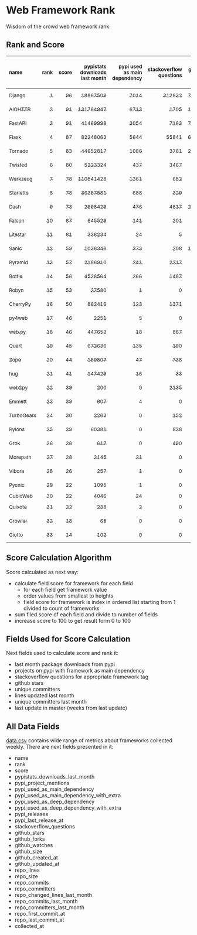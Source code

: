 # Web Framework Rank
Wisdom of the crowd web framework rank.

## Rank and Score
<sub>name</sub> | <sub>rank</sub> | <sub>score</sub> | <sub>pypistats downloads last month</sub> | <sub>pypi used as main dependency</sub> | <sub>stackoverflow questions</sub> | <sub>github stars</sub> | <sub>repo unique committers</sub> | <sub>repo changed lines last month</sub> | <sub>repo unique committers last month</sub> | <sub>repo last commit</sub>
:--- | ---: | ---: | ---: | ---: | ---: | ---: | ---: | ---: | ---: | ---:
[<sub>Django</sub>](https://github.com/django/django "first commit: 2005-07-13") | [<sub>1</sub>](# "▲ +1 last week") | [<sub>96</sub>](# "▲ +3 last week") | [<sub>18867509</sub>](# "  #7 in pypistats downloads last month +2.76% last week") | [<sub>7014</sub>](# "  #1 in pypi used as main dependency +0.34% last week") | [<sub>312832</sub>](# "  #1 in stackoverflow questions +0.01% last week") | [<sub>78330</sub>](# "  #1 in github stars +0.13% last week") | [<sub>3113</sub>](# "  #1 in repo unique committers +0.06% last week") | [<sub>3354</sub>](# "▲ #4 in repo changed lines last month +28.36% last week") | [<sub>30</sub>](# "  #1 in repo unique committers last month -9.09% last week") | [<sub>2024-08-03</sub>](# "▲ #1 in repo last commit 1 week ago")
[<sub>AIOHTTP</sub>](https://github.com/aio-libs/aiohttp "first commit: 2013-10-01") | [<sub>2</sub>](# "▲ +1 last week") | [<sub>91</sub>](# "▲ +4 last week") | [<sub>131764947</sub>](# "  #1 in pypistats downloads last month +2.58% last week") | [<sub>6713</sub>](# "  #2 in pypi used as main dependency +0.55% last week") | [<sub>1705</sub>](# "  #9 in stackoverflow questions +0.0% last week") | [<sub>14842</sub>](# "  #7 in github stars +0.03% last week") | [<sub>755</sub>](# "  #3 in repo unique committers +0.0% last week") | [<sub>4703</sub>](# "▲ #2 in repo changed lines last month +261.21% last week") | [<sub>13</sub>](# "  #3 in repo unique committers last month +18.18% last week") | [<sub>2024-08-03</sub>](# "▲ #1 in repo last commit 1 week ago")
[<sub>FastAPI</sub>](https://github.com/tiangolo/fastapi "first commit: 2018-12-05; uses: Starlette") | [<sub>3</sub>](# "▼ -2 last week") | [<sub>91</sub>](# "▼ -2 last week") | [<sub>41469998</sub>](# "  #5 in pypistats downloads last month +2.79% last week") | [<sub>3054</sub>](# "  #4 in pypi used as main dependency +1.06% last week") | [<sub>7163</sub>](# "  #3 in stackoverflow questions +0.48% last week") | [<sub>74258</sub>](# "  #2 in github stars +0.48% last week") | [<sub>669</sub>](# "  #4 in repo unique committers +0.45% last week") | [<sub>4396</sub>](# "  #3 in repo changed lines last month +54.3% last week") | [<sub>21</sub>](# "  #2 in repo unique committers last month +16.67% last week") | [<sub>2024-08-03</sub>](# "▼ #7 in repo last commit 1 week ago")
[<sub>Flask</sub>](https://github.com/pallets/flask "first commit: 2010-04-06; uses: Werkzeug") | [<sub>4</sub>](# "▲ +1 last week") | [<sub>87</sub>](# "▲ +4 last week") | [<sub>82248063</sub>](# "  #3 in pypistats downloads last month +2.25% last week") | [<sub>5644</sub>](# "  #3 in pypi used as main dependency +0.44% last week") | [<sub>55841</sub>](# "  #2 in stackoverflow questions -0.01% last week") | [<sub>67224</sub>](# "  #3 in github stars +0.07% last week") | [<sub>848</sub>](# "  #2 in repo unique committers +0.0% last week") | [<sub>292</sub>](# "▲ #12 in repo changed lines last month -12.05% last week") | [<sub>2</sub>](# "  #12 in repo unique committers last month -33.33% last week") | [<sub>2024-08-03</sub>](# "▲ #1 in repo last commit 1 week ago")
[<sub>Tornado</sub>](https://github.com/tornadoweb/tornado "first commit: 2009-09-09") | [<sub>5</sub>](# "▼ -1 last week") | [<sub>83</sub>](# "▼ +0 last week") | [<sub>44652817</sub>](# "  #4 in pypistats downloads last month +1.76% last week") | [<sub>1086</sub>](# "  #6 in pypi used as main dependency +0.09% last week") | [<sub>3761</sub>](# "  #5 in stackoverflow questions -0.03% last week") | [<sub>21638</sub>](# "  #4 in github stars +0.03% last week") | [<sub>459</sub>](# "  #6 in repo unique committers +0.0% last week") | [<sub>1227</sub>](# "  #8 in repo changed lines last month -15.09% last week") | [<sub>4</sub>](# "▲ #9 in repo unique committers last month +0.0% last week") | [<sub>2024-07-26</sub>](# "▼ #10 in repo last commit 2 weeks ago")
[<sub>Twisted</sub>](https://github.com/twisted/twisted "first commit: 2001-07-09") | [<sub>6</sub>](# "  +0 last week") | [<sub>80</sub>](# "  -2 last week") | [<sub>5223324</sub>](# "  #8 in pypistats downloads last month +6.61% last week") | [<sub>437</sub>](# "  #9 in pypi used as main dependency +0.0% last week") | [<sub>3467</sub>](# "  #6 in stackoverflow questions +0.0% last week") | [<sub>5511</sub>](# "  #15 in github stars +0.16% last week") | [<sub>322</sub>](# "  #9 in repo unique committers +0.31% last week") | [<sub>19003</sub>](# "  #1 in repo changed lines last month +10.15% last week") | [<sub>12</sub>](# "▲ #4 in repo unique committers last month +33.33% last week") | [<sub>2024-08-02</sub>](# "▼ #7 in repo last commit 1 week ago")
[<sub>Werkzeug</sub>](https://github.com/pallets/werkzeug "first commit: 2007-05-04; used by: Flask and Quart") | [<sub>7</sub>](# "▲ +2 last week") | [<sub>78</sub>](# "▲ +4 last week") | [<sub>110541428</sub>](# "  #2 in pypistats downloads last month +3.4% last week") | [<sub>1361</sub>](# "  #5 in pypi used as main dependency +0.67% last week") | [<sub>652</sub>](# "  #15 in stackoverflow questions +0.0% last week") | [<sub>6600</sub>](# "  #12 in github stars +0.03% last week") | [<sub>504</sub>](# "  #5 in repo unique committers +0.0% last week") | [<sub>216</sub>](# "▲ #13 in repo changed lines last month -11.48% last week") | [<sub>3</sub>](# "  #10 in repo unique committers last month -25.0% last week") | [<sub>2024-08-03</sub>](# "▲ #1 in repo last commit 1 week ago")
[<sub>Starlette</sub>](https://github.com/encode/starlette "first commit: 2018-06-25; used by: FastAPI") | [<sub>8</sub>](# "▼ -1 last week") | [<sub>78</sub>](# "▼ +0 last week") | [<sub>36357581</sub>](# "  #6 in pypistats downloads last month +3.71% last week") | [<sub>688</sub>](# "  #7 in pypi used as main dependency +0.15% last week") | [<sub>329</sub>](# "  #17 in stackoverflow questions +0.0% last week") | [<sub>9859</sub>](# "  #8 in github stars +0.25% last week") | [<sub>288</sub>](# "  #10 in repo unique committers +0.0% last week") | [<sub>450</sub>](# "▲ #10 in repo changed lines last month +2.74% last week") | [<sub>10</sub>](# "▼ #5 in repo unique committers last month -9.09% last week") | [<sub>2024-08-03</sub>](# "  #1 in repo last commit 1 week ago")
[<sub>Dash</sub>](https://github.com/plotly/dash "first commit: 2015-04-10") | [<sub>9</sub>](# "▼ -1 last week") | [<sub>73</sub>](# "▼ -2 last week") | [<sub>2998429</sub>](# "  #10 in pypistats downloads last month +3.75% last week") | [<sub>476</sub>](# "  #8 in pypi used as main dependency +0.21% last week") | [<sub>4617</sub>](# "  #4 in stackoverflow questions +0.0% last week") | [<sub>20991</sub>](# "  #5 in github stars +0.19% last week") | [<sub>196</sub>](# "  #15 in repo unique committers +0.0% last week") | [<sub>314</sub>](# "  #11 in repo changed lines last month -39.85% last week") | [<sub>2</sub>](# "  #12 in repo unique committers last month -33.33% last week") | [<sub>2024-07-24</sub>](# "▼ #10 in repo last commit 2 weeks ago")
[<sub>Falcon</sub>](https://github.com/falconry/falcon "first commit: 2012-12-06; used by: hug") | [<sub>10</sub>](# "▲ +1 last week") | [<sub>67</sub>](# "▲ -1 last week") | [<sub>645529</sub>](# "  #15 in pypistats downloads last month -0.03% last week") | [<sub>141</sub>](# "  #13 in pypi used as main dependency +0.0% last week") | [<sub>201</sub>](# "  #19 in stackoverflow questions +0.0% last week") | [<sub>9463</sub>](# "  #9 in github stars +0.05% last week") | [<sub>214</sub>](# "  #13 in repo unique committers +0.0% last week") | [<sub>1917</sub>](# "▲ #6 in repo changed lines last month -0.21% last week") | [<sub>5</sub>](# "  #8 in repo unique committers last month +0.0% last week") | [<sub>2024-07-25</sub>](# "▼ #10 in repo last commit 2 weeks ago")
[<sub>Litestar</sub>](https://github.com/litestar-org/litestar "first commit: 2021-12-06") | [<sub>11</sub>](# "▲ +2 last week") | [<sub>61</sub>](# "▲ -2 last week") | [<sub>336234</sub>](# "  #17 in pypistats downloads last month -2.37% last week") | [<sub>24</sub>](# "▲ #17 in pypi used as main dependency +4.35% last week") | [<sub>5</sub>](# "  #23 in stackoverflow questions +25.0% last week") | [<sub>5222</sub>](# "  #16 in github stars +0.73% last week") | [<sub>212</sub>](# "  #14 in repo unique committers +0.0% last week") | [<sub>528</sub>](# "▲ #9 in repo changed lines last month -8.81% last week") | [<sub>9</sub>](# "▼ #6 in repo unique committers last month +0.0% last week") | [<sub>2024-07-27</sub>](# "▼ #7 in repo last commit 2 weeks ago")
[<sub>Sanic</sub>](https://github.com/sanic-org/sanic "first commit: 2016-05-26") | [<sub>12</sub>](# "▼ -2 last week") | [<sub>59</sub>](# "▼ -11 last week") | [<sub>1036346</sub>](# "  #12 in pypistats downloads last month +4.77% last week") | [<sub>373</sub>](# "  #10 in pypi used as main dependency +0.27% last week") | [<sub>208</sub>](# "  #18 in stackoverflow questions +0.0% last week") | [<sub>17931</sub>](# "  #6 in github stars +0.04% last week") | [<sub>381</sub>](# "  #7 in repo unique committers +0.0% last week") | [<sub>0</sub>](# "▼ #15 in repo changed lines last month -100.0% last week") | [<sub>0</sub>](# "  #15 in repo unique committers last month -100.0% last week") | [<sub>2024-06-30</sub>](# "  #15 in repo last commit 5 weeks ago")
[<sub>Pyramid</sub>](https://github.com/Pylons/pyramid "first commit: 2008-07-04; used by: CubicWeb") | [<sub>13</sub>](# "▲ +1 last week") | [<sub>57</sub>](# "▲ +1 last week") | [<sub>2186910</sub>](# "  #11 in pypistats downloads last month +0.46% last week") | [<sub>241</sub>](# "  #12 in pypi used as main dependency +0.0% last week") | [<sub>2217</sub>](# "  #7 in stackoverflow questions +0.0% last week") | [<sub>3928</sub>](# "  #18 in github stars +0.03% last week") | [<sub>367</sub>](# "  #8 in repo unique committers +0.0% last week") | [<sub>0</sub>](# "▲ #15 in repo changed lines last month +100% last week") | [<sub>0</sub>](# "▲ #15 in repo unique committers last month +100% last week") | [<sub>2024-06-10</sub>](# "  #17 in repo last commit 8 weeks ago")
[<sub>Bottle</sub>](https://github.com/bottlepy/bottle "first commit: 2009-06-30") | [<sub>14</sub>](# "▲ +1 last week") | [<sub>56</sub>](# "▲ +1 last week") | [<sub>4528564</sub>](# "  #9 in pypistats downloads last month +6.41% last week") | [<sub>266</sub>](# "  #11 in pypi used as main dependency +0.38% last week") | [<sub>1487</sub>](# "  #10 in stackoverflow questions +0.0% last week") | [<sub>8345</sub>](# "  #10 in github stars +0.02% last week") | [<sub>232</sub>](# "  #12 in repo unique committers +0.0% last week") | [<sub>0</sub>](# "▲ #15 in repo changed lines last month +100% last week") | [<sub>0</sub>](# "▲ #15 in repo unique committers last month +100% last week") | [<sub>2024-01-03</sub>](# "  #25 in repo last commit 31 weeks ago")
[<sub>Robyn</sub>](https://github.com/sansyrox/robyn "first commit: 2021-05-22") | [<sub>15</sub>](# "▲ +1 last week") | [<sub>53</sub>](# "▲ +4 last week") | [<sub>27580</sub>](# "  #21 in pypistats downloads last month -12.4% last week") | [<sub>1</sub>](# "  #25 in pypi used as main dependency +0.0% last week") | [<sub>0</sub>](# "  #24 in stackoverflow questions +100% last week") | [<sub>4064</sub>](# "  #17 in github stars +1.12% last week") | [<sub>71</sub>](# "  #22 in repo unique committers +2.9% last week") | [<sub>1367</sub>](# "▲ #7 in repo changed lines last month +282.91% last week") | [<sub>8</sub>](# "  #7 in repo unique committers last month +33.33% last week") | [<sub>2024-08-03</sub>](# "▲ #1 in repo last commit 1 week ago")
[<sub>CherryPy</sub>](https://github.com/cherrypy/cherrypy "first commit: 2004-11-20") | [<sub>16</sub>](# "▼ -4 last week") | [<sub>50</sub>](# "▼ -13 last week") | [<sub>862416</sub>](# "  #13 in pypistats downloads last month -3.47% last week") | [<sub>123</sub>](# "  #15 in pypi used as main dependency +0.0% last week") | [<sub>1371</sub>](# "  #11 in stackoverflow questions -0.15% last week") | [<sub>1816</sub>](# "  #21 in github stars +0.06% last week") | [<sub>152</sub>](# "  #17 in repo unique committers +0.0% last week") | [<sub>0</sub>](# "▼ #15 in repo changed lines last month -100.0% last week") | [<sub>0</sub>](# "▼ #15 in repo unique committers last month -100.0% last week") | [<sub>2024-07-02</sub>](# "  #15 in repo last commit 5 weeks ago")
[<sub>py4web</sub>](https://github.com/web2py/py4web "first commit: 2019-03-25") | [<sub>17</sub>](# "  +0 last week") | [<sub>46</sub>](# "  +0 last week") | [<sub>2251</sub>](# "▲ #24 in pypistats downloads last month +6.48% last week") | [<sub>5</sub>](# "  #22 in pypi used as main dependency +0.0% last week") | [<sub>0</sub>](# "  #24 in stackoverflow questions +100% last week") | [<sub>242</sub>](# "  #27 in github stars +0.41% last week") | [<sub>73</sub>](# "  #21 in repo unique committers +0.0% last week") | [<sub>2076</sub>](# "▲ #5 in repo changed lines last month -13.43% last week") | [<sub>3</sub>](# "▲ #10 in repo unique committers last month +0.0% last week") | [<sub>2024-07-25</sub>](# "▼ #10 in repo last commit 2 weeks ago")
[<sub>web.py</sub>](https://github.com/webpy/webpy "first commit: 1970-01-01") | [<sub>18</sub>](# "  +0 last week") | [<sub>46</sub>](# "  +1 last week") | [<sub>447653</sub>](# "  #16 in pypistats downloads last month +22.7% last week") | [<sub>18</sub>](# "  #20 in pypi used as main dependency +0.0% last week") | [<sub>887</sub>](# "  #12 in stackoverflow questions +0.0% last week") | [<sub>5885</sub>](# "  #13 in github stars +0.0% last week") | [<sub>97</sub>](# "  #20 in repo unique committers +0.0% last week") | [<sub>0</sub>](# "▲ #15 in repo changed lines last month +100% last week") | [<sub>0</sub>](# "▲ #15 in repo unique committers last month +100% last week") | [<sub>2024-04-30</sub>](# "  #22 in repo last commit 14 weeks ago")
[<sub>Quart</sub>](https://github.com/pallets/quart "first commit: 2017-05-14; uses: Werkzeug") | [<sub>19</sub>](# "  +0 last week") | [<sub>45</sub>](# "  +1 last week") | [<sub>672636</sub>](# "  #14 in pypistats downloads last month +3.49% last week") | [<sub>135</sub>](# "  #14 in pypi used as main dependency +0.75% last week") | [<sub>190</sub>](# "  #20 in stackoverflow questions +0.0% last week") | [<sub>2816</sub>](# "  #19 in github stars +0.61% last week") | [<sub>105</sub>](# "  #19 in repo unique committers +0.0% last week") | [<sub>0</sub>](# "▲ #15 in repo changed lines last month +100% last week") | [<sub>0</sub>](# "▲ #15 in repo unique committers last month +100% last week") | [<sub>2024-05-19</sub>](# "  #19 in repo last commit 11 weeks ago")
[<sub>Zope</sub>](https://github.com/zopefoundation/Zope "first commit: 1996-06-17") | [<sub>20</sub>](# "  +0 last week") | [<sub>44</sub>](# "  +1 last week") | [<sub>159507</sub>](# "  #18 in pypistats downloads last month +8.4% last week") | [<sub>47</sub>](# "  #16 in pypi used as main dependency +0.0% last week") | [<sub>738</sub>](# "  #14 in stackoverflow questions +0.0% last week") | [<sub>352</sub>](# "  #26 in github stars +0.28% last week") | [<sub>177</sub>](# "  #16 in repo unique committers +0.0% last week") | [<sub>0</sub>](# "▲ #15 in repo changed lines last month +100% last week") | [<sub>0</sub>](# "▲ #15 in repo unique committers last month +100% last week") | [<sub>2024-06-12</sub>](# "  #17 in repo last commit 8 weeks ago")
[<sub>hug</sub>](https://github.com/hugapi/hug "first commit: 2015-07-17; uses: Falcon") | [<sub>21</sub>](# "  +0 last week") | [<sub>41</sub>](# "  +1 last week") | [<sub>147429</sub>](# "  #19 in pypistats downloads last month +4.1% last week") | [<sub>16</sub>](# "  #21 in pypi used as main dependency +0.0% last week") | [<sub>33</sub>](# "  #22 in stackoverflow questions +0.0% last week") | [<sub>6856</sub>](# "  #11 in github stars +0.0% last week") | [<sub>125</sub>](# "  #18 in repo unique committers +0.0% last week") | [<sub>0</sub>](# "▲ #15 in repo changed lines last month +100% last week") | [<sub>0</sub>](# "▲ #15 in repo unique committers last month +100% last week") | [<sub>2023-06-30</sub>](# "  #26 in repo last commit 58 weeks ago")
[<sub>web2py</sub>](https://github.com/web2py/web2py "first commit: 2011-11-23") | [<sub>22</sub>](# "▲ +1 last week") | [<sub>39</sub>](# "▲ +0 last week") | [<sub>200</sub>](# "  #31 in pypistats downloads last month -5.21% last week") | [<sub>0</sub>](# "  #28 in pypi used as main dependency +100% last week") | [<sub>2135</sub>](# "  #8 in stackoverflow questions +0.0% last week") | [<sub>2099</sub>](# "  #20 in github stars +0.0% last week") | [<sub>276</sub>](# "  #11 in repo unique committers +0.0% last week") | [<sub>0</sub>](# "▲ #15 in repo changed lines last month +100% last week") | [<sub>0</sub>](# "▲ #15 in repo unique committers last month +100% last week") | [<sub>2024-05-18</sub>](# "  #19 in repo last commit 12 weeks ago")
[<sub>Emmett</sub>](https://github.com/emmett-framework/emmett "first commit: 2014-10-22") | [<sub>23</sub>](# "▼ -1 last week") | [<sub>39</sub>](# "▼ +0 last week") | [<sub>607</sub>](# "  #28 in pypistats downloads last month -1.46% last week") | [<sub>4</sub>](# "  #23 in pypi used as main dependency +0.0% last week") | [<sub>0</sub>](# "  #24 in stackoverflow questions +100% last week") | [<sub>1035</sub>](# "  #22 in github stars +0.19% last week") | [<sub>26</sub>](# "  #28 in repo unique committers +0.0% last week") | [<sub>70</sub>](# "▲ #14 in repo changed lines last month +0.0% last week") | [<sub>2</sub>](# "▲ #12 in repo unique committers last month +0.0% last week") | [<sub>2024-07-24</sub>](# "▼ #10 in repo last commit 2 weeks ago")
[<sub>TurboGears</sub>](https://github.com/TurboGears/tg2 "first commit: 2007-06-27") | [<sub>24</sub>](# "  +0 last week") | [<sub>30</sub>](# "  +1 last week") | [<sub>2263</sub>](# "  #23 in pypistats downloads last month -2.54% last week") | [<sub>0</sub>](# "  #28 in pypi used as main dependency +100% last week") | [<sub>152</sub>](# "  #21 in stackoverflow questions +0.0% last week") | [<sub>802</sub>](# "  #23 in github stars +0.12% last week") | [<sub>38</sub>](# "  #24 in repo unique committers +0.0% last week") | [<sub>0</sub>](# "▲ #15 in repo changed lines last month +100% last week") | [<sub>0</sub>](# "▲ #15 in repo unique committers last month +100% last week") | [<sub>2024-03-25</sub>](# "  #23 in repo last commit 19 weeks ago")
[<sub>Pylons</sub>](https://github.com/Pylons/pylons "first commit: 2006-02-18") | [<sub>25</sub>](# "  +0 last week") | [<sub>29</sub>](# "  +1 last week") | [<sub>60381</sub>](# "  #20 in pypistats downloads last month +13.34% last week") | [<sub>0</sub>](# "  #28 in pypi used as main dependency +100% last week") | [<sub>828</sub>](# "  #13 in stackoverflow questions +0.0% last week") | [<sub>231</sub>](# "  #28 in github stars +0.0% last week") | [<sub>36</sub>](# "  #25 in repo unique committers +0.0% last week") | [<sub>0</sub>](# "▲ #15 in repo changed lines last month +100% last week") | [<sub>0</sub>](# "▲ #15 in repo unique committers last month +100% last week") | [<sub>2018-01-12</sub>](# "  #31 in repo last commit 343 weeks ago")
[<sub>Grok</sub>](https://github.com/zopefoundation/grok "first commit: 2006-10-14") | [<sub>26</sub>](# "  +0 last week") | [<sub>28</sub>](# "  +1 last week") | [<sub>617</sub>](# "  #27 in pypistats downloads last month -10.71% last week") | [<sub>0</sub>](# "  #28 in pypi used as main dependency +100% last week") | [<sub>490</sub>](# "  #16 in stackoverflow questions +0.0% last week") | [<sub>26</sub>](# "  #32 in github stars +0.0% last week") | [<sub>45</sub>](# "  #23 in repo unique committers +0.0% last week") | [<sub>0</sub>](# "▲ #15 in repo changed lines last month +100% last week") | [<sub>0</sub>](# "▲ #15 in repo unique committers last month +100% last week") | [<sub>2024-05-08</sub>](# "  #21 in repo last commit 13 weeks ago")
[<sub>Morepath</sub>](https://github.com/morepath/morepath "first commit: 2013-07-17") | [<sub>27</sub>](# "  +0 last week") | [<sub>28</sub>](# "  +1 last week") | [<sub>2145</sub>](# "▼ #25 in pypistats downloads last month -7.02% last week") | [<sub>21</sub>](# "  #19 in pypi used as main dependency +0.0% last week") | [<sub>0</sub>](# "  #24 in stackoverflow questions +100% last week") | [<sub>395</sub>](# "  #25 in github stars +0.0% last week") | [<sub>28</sub>](# "  #26 in repo unique committers +0.0% last week") | [<sub>0</sub>](# "▲ #15 in repo changed lines last month +100% last week") | [<sub>0</sub>](# "▲ #15 in repo unique committers last month +100% last week") | [<sub>2022-05-29</sub>](# "  #27 in repo last commit 114 weeks ago")
[<sub>Vibora</sub>](https://github.com/vibora-io/vibora "first commit: 2018-06-13") | [<sub>28</sub>](# "  +0 last week") | [<sub>26</sub>](# "  +0 last week") | [<sub>257</sub>](# "  #29 in pypistats downloads last month -13.76% last week") | [<sub>1</sub>](# "  #25 in pypi used as main dependency +0.0% last week") | [<sub>0</sub>](# "  #24 in stackoverflow questions +100% last week") | [<sub>5672</sub>](# "  #14 in github stars +0.0% last week") | [<sub>27</sub>](# "  #27 in repo unique committers +0.0% last week") | [<sub>0</sub>](# "▲ #15 in repo changed lines last month +100% last week") | [<sub>0</sub>](# "▲ #15 in repo unique committers last month +100% last week") | [<sub>2019-02-11</sub>](# "  #30 in repo last commit 286 weeks ago")
[<sub>Pycnic</sub>](https://github.com/nullism/pycnic "first commit: 2015-11-04") | [<sub>29</sub>](# "▲ +1 last week") | [<sub>22</sub>](# "▲ +1 last week") | [<sub>1095</sub>](# "  #26 in pypistats downloads last month +12.77% last week") | [<sub>1</sub>](# "  #25 in pypi used as main dependency +0.0% last week") | [<sub>0</sub>](# "  #24 in stackoverflow questions +100% last week") | [<sub>159</sub>](# "  #29 in github stars +0.0% last week") | [<sub>11</sub>](# "  #29 in repo unique committers +0.0% last week") | [<sub>0</sub>](# "▲ #15 in repo changed lines last month +100% last week") | [<sub>0</sub>](# "▲ #15 in repo unique committers last month +100% last week") | [<sub>2022-04-05</sub>](# "  #28 in repo last commit 122 weeks ago")
[<sub>CubicWeb</sub>](https://forge.extranet.logilab.fr/cubicweb/cubicweb "uses: Pyramid") | [<sub>30</sub>](# "▼ -1 last week") | [<sub>22</sub>](# "▼ +1 last week") | [<sub>4046</sub>](# "  #22 in pypistats downloads last month +0.8% last week") | [<sub>24</sub>](# "  #17 in pypi used as main dependency +0.0% last week") | [<sub>0</sub>](# "  #24 in stackoverflow questions +100% last week") | [<sub>0</sub>](# "  #33 in github stars +100% last week") | [<sub>0</sub>](# "  #33 in repo unique committers +100% last week") | [<sub>0</sub>](# "▲ #15 in repo changed lines last month +100% last week") | [<sub>0</sub>](# "▲ #15 in repo unique committers last month +100% last week") | [<sub></sub>](# "  #32 in repo last commit")
[<sub>Quixote</sub>](https://github.com/nascheme/quixote "first commit: 2006-03-16") | [<sub>31</sub>](# "  +0 last week") | [<sub>22</sub>](# "  +1 last week") | [<sub>238</sub>](# "  #30 in pypistats downloads last month +9.17% last week") | [<sub>2</sub>](# "  #24 in pypi used as main dependency +0.0% last week") | [<sub>0</sub>](# "  #24 in stackoverflow questions +100% last week") | [<sub>82</sub>](# "  #30 in github stars +0.0% last week") | [<sub>6</sub>](# "  #30 in repo unique committers +0.0% last week") | [<sub>0</sub>](# "▲ #15 in repo changed lines last month +100% last week") | [<sub>0</sub>](# "▲ #15 in repo unique committers last month +100% last week") | [<sub>2024-03-01</sub>](# "  #24 in repo last commit 23 weeks ago")
[<sub>Growler</sub>](https://github.com/pyGrowler/Growler "first commit: 2014-08-17") | [<sub>32</sub>](# "  +0 last week") | [<sub>18</sub>](# "  +0 last week") | [<sub>65</sub>](# "  #33 in pypistats downloads last month -2.99% last week") | [<sub>0</sub>](# "  #28 in pypi used as main dependency +100% last week") | [<sub>0</sub>](# "  #24 in stackoverflow questions +100% last week") | [<sub>687</sub>](# "  #24 in github stars +0.0% last week") | [<sub>6</sub>](# "  #30 in repo unique committers +0.0% last week") | [<sub>0</sub>](# "▲ #15 in repo changed lines last month +100% last week") | [<sub>0</sub>](# "▲ #15 in repo unique committers last month +100% last week") | [<sub>2020-03-08</sub>](# "  #29 in repo last commit 230 weeks ago")
[<sub>Giotto</sub>](https://github.com/priestc/giotto "first commit: 2012-02-26") | [<sub>33</sub>](# "  +0 last week") | [<sub>14</sub>](# "  +1 last week") | [<sub>102</sub>](# "  #32 in pypistats downloads last month +2.0% last week") | [<sub>0</sub>](# "  #28 in pypi used as main dependency +100% last week") | [<sub>0</sub>](# "  #24 in stackoverflow questions +100% last week") | [<sub>59</sub>](# "  #31 in github stars +0.0% last week") | [<sub>3</sub>](# "  #32 in repo unique committers +0.0% last week") | [<sub>0</sub>](# "▲ #15 in repo changed lines last month +100% last week") | [<sub>0</sub>](# "▲ #15 in repo unique committers last month +100% last week") | [<sub>2013-10-07</sub>](# "  #32 in repo last commit 565 weeks ago")

## Score Calculation Algorithm
Score calculated as next way:
- calculate field score for framework for each field
  - for each field get framework value
  - order values from smallest to heights
  - field score for framework is index in ordered list starting from 1 divided to count of frameworks
- sum filed score of each field and divide to number of fields
- increase score to 100 to get result form 0 to 100

## Fields Used for Score Calculation
Next fields used to calculate score and rank it:
- last month package downloads from pypi
- projects on pypi with framework as main dependency
- stackoverflow questions for appropriate framework tag
- github stars
- unique committers
- lines updated last month
- unique committers last month
- last update in master (weeks from last update)

## All Data Fields
[data.csv](data.csv) contains wide range of metrics about frameworks collected weekly.
There are next fields presented in it: 

- name
- rank
- score
- pypistats_downloads_last_month
- pypi_project_mentions
- pypi_used_as_main_dependency
- pypi_used_as_main_dependency_with_extra
- pypi_used_as_deep_dependency
- pypi_used_as_deep_dependency_with_extra
- pypi_releases
- pypi_last_release_at
- stackoverflow_questions
- github_stars
- github_forks
- github_watches
- github_size
- github_created_at
- github_updated_at
- repo_lines
- repo_size
- repo_commits
- repo_committers
- repo_changed_lines_last_month
- repo_commits_last_month
- repo_committers_last_month
- repo_first_commit_at
- repo_last_commit_at
- collected_at
